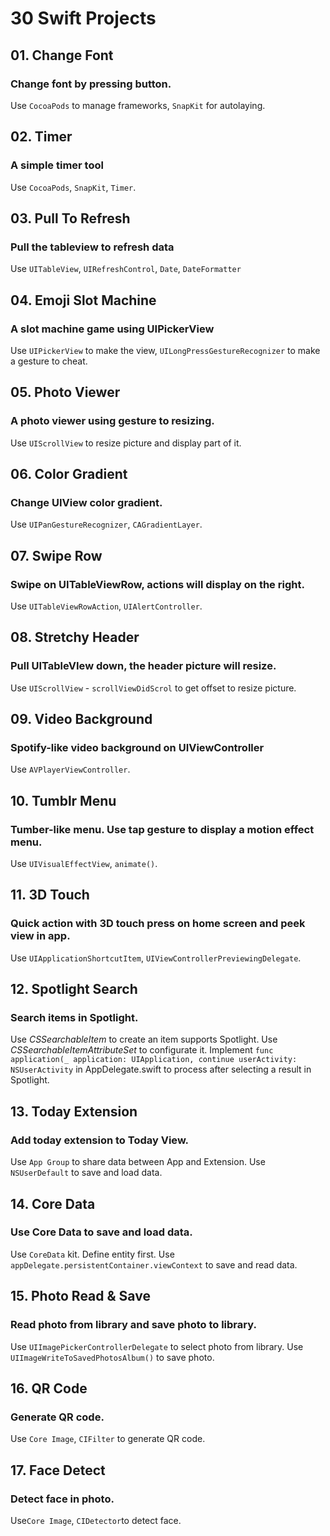 # 30 Swift Projects


## 01. Change Font
### Change font by pressing button.
Use `CocoaPods` to manage frameworks, `SnapKit` for autolaying.


## 02. Timer
### A simple timer tool
Use `CocoaPods`, `SnapKit`, `Timer`.


## 03. Pull To Refresh
### Pull the tableview to refresh data
Use `UITableView`, `UIRefreshControl`, `Date`, `DateFormatter`


## 04. Emoji Slot Machine
### A slot machine game using UIPickerView
Use `UIPickerView` to make the view, `UILongPressGestureRecognizer` to make a gesture to cheat.


## 05. Photo Viewer
### A photo viewer using gesture to resizing.
Use `UIScrollView` to resize picture and display part of it.


## 06. Color Gradient
### Change UIView color gradient.
Use `UIPanGestureRecognizer`, `CAGradientLayer`.


## 07. Swipe Row
### Swipe on UITableViewRow, actions will display on the right.
Use `UITableViewRowAction`, `UIAlertController`.


## 08. Stretchy Header
### Pull UITableVIew down, the header picture will resize.
Use `UIScrollView` - `scrollViewDidScrol` to get offset to resize picture.


## 09. Video Background
### Spotify-like video background on UIViewController
Use `AVPlayerViewController`.


## 10. Tumblr Menu
### Tumber-like menu. Use tap gesture to display a motion effect menu.
Use `UIVisualEffectView`, `animate()`.


## 11. 3D Touch
### Quick action with 3D touch press on home screen and peek view in app.
Use `UIApplicationShortcutItem`, `UIViewControllerPreviewingDelegate`.


## 12. Spotlight Search
### Search items in Spotlight.
Use *CSSearchableItem* to create an item supports Spotlight. Use *CSSearchableItemAttributeSet* to configurate it.
Implement
`func application(_ application: UIApplication, continue userActivity: NSUserActivity`
in AppDelegate.swift to process after selecting a result in Spotlight.


## 13. Today Extension
### Add today extension to Today View.
Use `App Group` to share data between App and Extension. Use `NSUserDefault` to save and load data.


## 14. Core Data
### Use Core Data to save and load data.
Use `CoreData` kit. Define entity first. Use `appDelegate.persistentContainer.viewContext` to save and read data.


## 15. Photo Read & Save
### Read photo from library and save photo to library.
Use `UIImagePickerControllerDelegate` to select photo from library. Use `UIImageWriteToSavedPhotosAlbum()` to save photo.

## 16. QR Code
### Generate QR code.
Use `Core Image`, `CIFilter` to generate QR code.



## 17. Face Detect

### Detect face in photo.

Use`Core Image`, `CIDetector`to detect face.